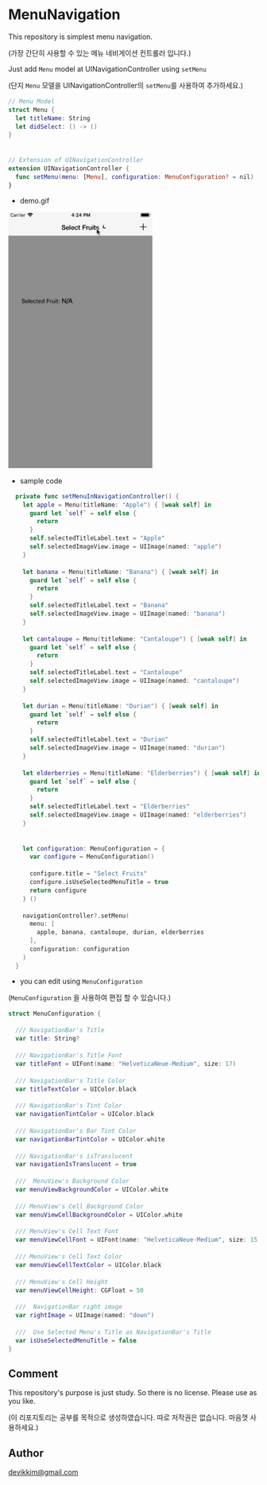 # MenuNavigation
This repository is simplest menu navigation. 

(가장 간단히 사용할 수 있는 메뉴 네비게이션 컨트롤러 입니다.)

Just add ```Menu``` model at UINavigationController using ```setMenu```

(단지 ```Menu``` 모델을 UINavigationController의 ```setMenu```를 사용하여 추가하세요.)

```swift
// Menu Model
struct Menu {
  let titleName: String
  let didSelect: () -> ()
}


// Extension of UINavigationController
extension UINavigationController {
  func setMenu(menu: [Menu], configuration: MenuConfiguration? = nil)
}

```

* demo.gif

<img alt="Demo" src="/resources/demo.gif?raw=true" width="290">&nbsp;

* sample code

```swift
  private func setMenuInNavigationController() {
    let apple = Menu(titleName: "Apple") { [weak self] in
      guard let `self` = self else {
        return
      }
      self.selectedTitleLabel.text = "Apple"
      self.selectedImageView.image = UIImage(named: "apple")
    }
    
    let banana = Menu(titleName: "Banana") { [weak self] in
      guard let `self` = self else {
        return
      }
      self.selectedTitleLabel.text = "Banana"
      self.selectedImageView.image = UIImage(named: "banana")
    }
    
    let cantaloupe = Menu(titleName: "Cantaloupe") { [weak self] in
      guard let `self` = self else {
        return
      }
      self.selectedTitleLabel.text = "Cantaloupe"
      self.selectedImageView.image = UIImage(named: "cantaloupe")
    }
    
    let durian = Menu(titleName: "Durian") { [weak self] in
      guard let `self` = self else {
        return
      }
      self.selectedTitleLabel.text = "Durian"
      self.selectedImageView.image = UIImage(named: "durian")
    }
    
    let elderberries = Menu(titleName: "Elderberries") { [weak self] in
      guard let `self` = self else {
        return
      }
      self.selectedTitleLabel.text = "Elderberries"
      self.selectedImageView.image = UIImage(named: "elderberries")
    }
    
    
    let configuration: MenuConfiguration = {
      var configure = MenuConfiguration()
      
      configure.title = "Select Fruits"
      configure.isUseSelectedMenuTitle = true
      return configure
    } ()
  
    navigationController?.setMenu(
      menu: [
        apple, banana, cantaloupe, durian, elderberries
      ],
      configuration: configuration
    )
  }
```

* you can edit using ```MenuConfiguration```

(```MenuConfiguration``` 을 사용하여 편집 할 수 있습니다.)

```swift
struct MenuConfiguration {
  
  /// NavigationBar's Title
  var title: String?
  
  /// NavigationBar's Title Font
  var titleFont = UIFont(name: "HelveticaNeue-Medium", size: 17)
  
  /// NavigationBar's Title Color
  var titleTextColor = UIColor.black
  
  /// NavigationBar's Tint Color
  var navigationTintColor = UIColor.black
  
  /// NavigationBar's Bar Tint Color
  var navigationBarTintColor = UIColor.white
  
  /// NavigationBar's isTranslucent
  var navigationIsTranslucent = true
  
  ///  MenuView's Background Color
  var menuViewBackgroundColor = UIColor.white
  
  /// MenuView's Cell Background Color
  var menuViewCellBackgroundColor = UIColor.white
  
  /// MenuView's Cell Text Font
  var menuViewCellFont = UIFont(name: "HelveticaNeue-Medium", size: 15)
  
  /// MenuView's Cell Text Color
  var menuViewCellTextColor = UIColor.black
  
  /// MenuView's Cell Height
  var menuViewCellHeight: CGFloat = 50
  
  ///  NavigationBar right image
  var rightImage = UIImage(named: "down")
  
  ///  Use Selected Menu's Title as NavigationBar's Title
  var isUseSelectedMenuTitle = false
}

```
## Comment
This repository's purpose is just study. So there is no license. Please use as you like.

(이 리포지토리는 공부를 목적으로 생성하였습니다. 따로 저작권은 없습니다. 마음껏 사용하세요.)

## Author

devikkim@gmail.com
